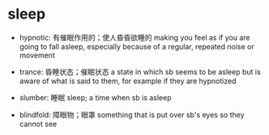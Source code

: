 # sleep

- hypnotic: 有催眠作用的；使人昏昏欲睡的 making you feel as if you are going to fall asleep, especially because of a regular, repeated noise or movement
- trance: 昏睡状态；催眠状态 a state in which sb seems to be asleep but is aware of what is said to them, for example if they are hypnotized

- slumber: 睡眠 sleep; a time when sb is asleep

- blindfold: 障眼物；眼罩 something that is put over sb's eyes so they cannot see
